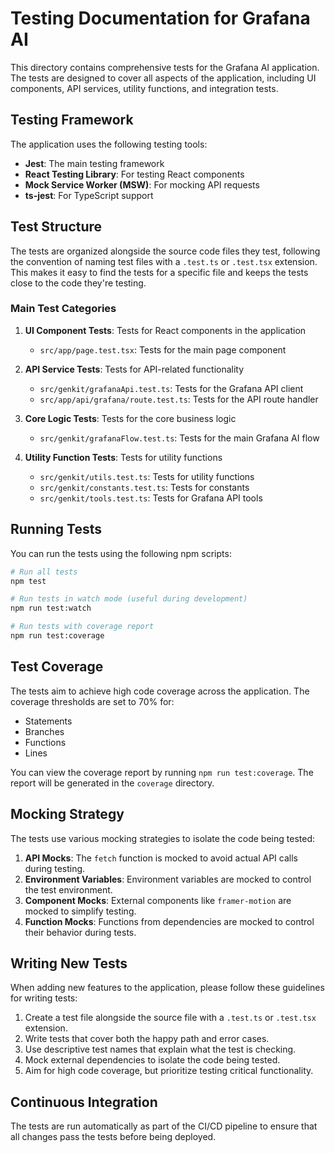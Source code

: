 # Testing Documentation for Grafana AI

This directory contains comprehensive tests for the Grafana AI application. The tests are designed to cover all aspects of the application, including UI components, API services, utility functions, and integration tests.

## Testing Framework

The application uses the following testing tools:

- **Jest**: The main testing framework
- **React Testing Library**: For testing React components
- **Mock Service Worker (MSW)**: For mocking API requests
- **ts-jest**: For TypeScript support

## Test Structure

The tests are organized alongside the source code files they test, following the convention of naming test files with a `.test.ts` or `.test.tsx` extension. This makes it easy to find the tests for a specific file and keeps the tests close to the code they're testing.

### Main Test Categories

1. **UI Component Tests**: Tests for React components in the application
   - `src/app/page.test.tsx`: Tests for the main page component

2. **API Service Tests**: Tests for API-related functionality
   - `src/genkit/grafanaApi.test.ts`: Tests for the Grafana API client
   - `src/app/api/grafana/route.test.ts`: Tests for the API route handler

3. **Core Logic Tests**: Tests for the core business logic
   - `src/genkit/grafanaFlow.test.ts`: Tests for the main Grafana AI flow

4. **Utility Function Tests**: Tests for utility functions
   - `src/genkit/utils.test.ts`: Tests for utility functions
   - `src/genkit/constants.test.ts`: Tests for constants
   - `src/genkit/tools.test.ts`: Tests for Grafana API tools

## Running Tests

You can run the tests using the following npm scripts:

```bash
# Run all tests
npm test

# Run tests in watch mode (useful during development)
npm run test:watch

# Run tests with coverage report
npm run test:coverage
```

## Test Coverage

The tests aim to achieve high code coverage across the application. The coverage thresholds are set to 70% for:
- Statements
- Branches
- Functions
- Lines

You can view the coverage report by running `npm run test:coverage`. The report will be generated in the `coverage` directory.

## Mocking Strategy

The tests use various mocking strategies to isolate the code being tested:

1. **API Mocks**: The `fetch` function is mocked to avoid actual API calls during testing.
2. **Environment Variables**: Environment variables are mocked to control the test environment.
3. **Component Mocks**: External components like `framer-motion` are mocked to simplify testing.
4. **Function Mocks**: Functions from dependencies are mocked to control their behavior during tests.

## Writing New Tests

When adding new features to the application, please follow these guidelines for writing tests:

1. Create a test file alongside the source file with a `.test.ts` or `.test.tsx` extension.
2. Write tests that cover both the happy path and error cases.
3. Use descriptive test names that explain what the test is checking.
4. Mock external dependencies to isolate the code being tested.
5. Aim for high code coverage, but prioritize testing critical functionality.

## Continuous Integration

The tests are run automatically as part of the CI/CD pipeline to ensure that all changes pass the tests before being deployed.